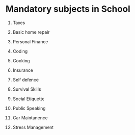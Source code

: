 # Mandatory subjects in School

1. Taxes

2. Basic home repair

3. Personal Finance

4. Coding

5. Cooking

6. Insurance

7. Self defence

8. Survival Skills

9. Social Etiquette

10. Public Speaking

11. Car Maintanence

12. Stress Management